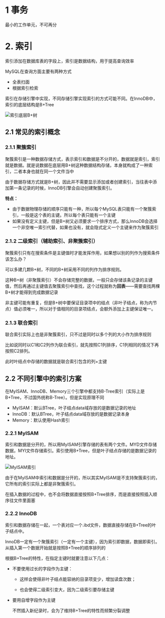 # 1 事务

最小的工作单元，不可再分

# 2. 索引

索引添加在数据库表的字段上，索引是数据结构，用于提高查询效率

MySQL在查询方面主要有两种方式

- 全表扫面
- 根据索引检索

索引在存储引擎中实现，不同存储引擎实现索引的方式可能不同。在InnoDB中，索引的底层结构是B+Tree

![索引底层B+树](E:\CS\MySql数据库\索引底层B+树.jpg)

## 2.1 常见的索引概念

### 2.1.1 聚簇索引

聚簇索引是一种数据存储方式，表示索引和数据是不分开的，数据就是索引，索引就是数据。就是说数据在底层用B+树这种数据结构存储，本身就构成了一种索引，二者本身也就在同一个文件当中

由于数据存储方式就是B+树，因此并不需要显示添加或者创建索引，当往表中添加第一条记录的时候，InnoDB引擎会自动创建聚簇索引。

**特点：**

- 由于数据物理存储的顺序只能有一种，所以每个MySQL表只能有一个聚簇索引，一般是这个表的主键。所以每个表只能有一个主键
- 如果没有定义主键，但是B+树又必须要求一个排序方式，那么InnoDB会选择一个非空唯一索引代替，如果也没有，就会隐式定义一个主键来作为聚簇索引

### 2.1.2 二级索引（辅助索引、非聚簇索引）

聚簇索引只有在搜索条件是主键值时才能发挥作用，如果想以别的列作为搜索条件该怎么办？

可以多建几颗B+树，不同的B+树采用不同的列作为排序规则。

这种B+树（非聚簇索引）不会存储完整的数据，一般只会存储该条记录的主键值，然后再通过主键值去聚簇索引中查找，这个过程就称为**回表**——需要查找两棵B+树才能得到完成数据记录

非主键可能有重复，但是B+树中要保证目录项中的结点（非叶子结点，称为内节点）值必须唯一，所以对于值相同的目录项结点，会额外添加上主键保证唯一。

### 2.1.3 联合索引

联合索引实际上也是非聚簇索引，只不过是同时以多个列的大小作为排序规则

比如说同时以C1和C2列作为联合索引，就先按照C1列排序，C1列相同的情况下再按照C2排列。

此时叶结点中存储的数据就是联合索引包含的列+主键

## 2.2 不同引擎中的索引方案

在MyISAM、InnoDB、Memory三个引擎中都支持B-Tree索引（实际上是B+Tree，不过国外统称B-Tree）。但是实现原理不同

- MyISAM：默认BTree，叶子结点data域存放的是数据记录的地址
- InnoDB：默认BTree，叶子结点data域存放的是数据记录本身
- Memory：默认使用Hash索引

### 2.2.1 MyISAM

索引和数据是分开的，所以用MyISAM引擎存储的表有两个文件。MYD文件存储数据，MYI文件存储索引。索引使用B+Tree，但是叶子结点存储的是数据记录的地址。

![MyISAM索引](E:\CS\MySql数据库\MyISAM索引.jpg)

由于在MyISAM中索引和数据是分开的，所以其实MyISAM是不支持聚簇索引的，它所有的索引实际上都是非聚簇索引。

在插入数据的过程中，也不会将数据直接按照B+Tree排序，而是直接按照插入顺序往文件里面塞

### 2.2.2 InnoDB

索引和数据存储在一起，一个表对应一个.ibd文件，数据直接存储在B+Tree的叶子结点中。

InnoDB一定有一个聚簇索引（一定有一个主键），因为索引即数据，数据即索引。从插入第一个数据开始就是按照B+Tree的顺序排列的

根据B+Tree的特性，在指定主键时就要注意以下几点：

- 不要使用过长的字段作为主键：

  - 这样会使得非叶子结点能容纳的目录项变少，增加读盘次数；

  - 也会使得二级索引变大，因为二级索引要存储主键

- 要用自增字段作为主键

  不然插入新纪录时，会为了维持B+Tree的特性而频繁分裂调整
